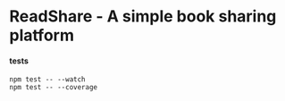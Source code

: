 # ReadShare - A simple book sharing platform

#### tests
`npm test -- --watch`<br>
`npm test -- --coverage` 